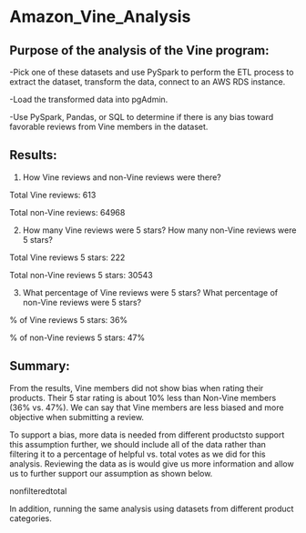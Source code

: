 # Amazon_Vine_Analysis

## Purpose of the analysis of the Vine program:
-Pick one of these datasets and use PySpark to perform the ETL process to extract the dataset, transform the data, connect to an AWS RDS instance.

-Load the transformed data into pgAdmin. 

-Use PySpark, Pandas, or SQL to determine if there is any bias toward favorable reviews from Vine members in the dataset.

## Results:
1. How Vine reviews and non-Vine reviews were there?


Total Vine reviews: 613

Total non-Vine reviews: 64968


2. How many Vine reviews were 5 stars? How many non-Vine reviews were 5 stars?

Total Vine reviews 5 stars: 222

Total non-Vine reviews 5 stars: 30543


3. What percentage of Vine reviews were 5 stars? What percentage of non-Vine reviews were 5 stars?

% of Vine reviews 5 stars: 36%

% of non-Vine reviews 5 stars: 47%

## Summary:

From the results, Vine members did not show bias when rating their products. Their 5 star rating is about 10% less than Non-Vine members (36% vs. 47%). We can say that Vine members are less biased and more objective when submitting a review. 

To support a bias, more data is needed from different productsto support this assumption further, we should include all of the data rather than filtering it to a percentage of helpful vs. total votes as we did for this analysis. Reviewing the data as is would give us more information and allow us to further support our assumption as shown below.

nonfilteredtotal

In addition, running the same analysis using datasets from different product categories.
